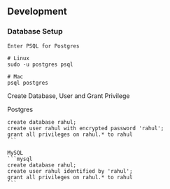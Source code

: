 ## Development

### Database Setup

```
Enter PSQL for Postgres

# Linux
sudo -u postgres psql

# Mac
psql postgres
```

Create Database, User and Grant Privilege

Postgres
````psql
create database rahul;
create user rahul with encrypted password 'rahul';
grant all privileges on rahul.* to rahul
```

MySQL   
```mysql
create database rahul;
create user rahul identified by 'rahul';
grant all privileges on rahul.* to rahul
```